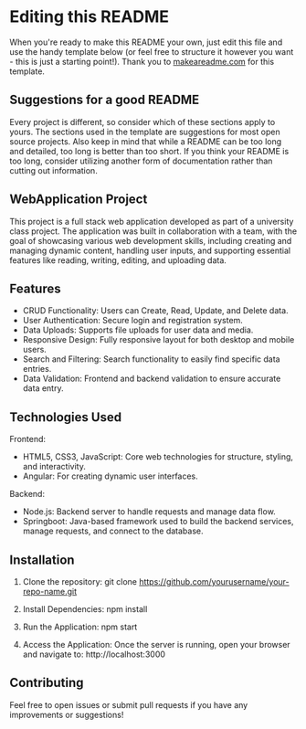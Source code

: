 # Editing this README

When you're ready to make this README your own, just edit this file and use the handy template below (or feel free to structure it however you want - this is just a starting point!). Thank you to [makeareadme.com](https://www.makeareadme.com/) for this template.

## Suggestions for a good README
Every project is different, so consider which of these sections apply to yours. The sections used in the template are suggestions for most open source projects. Also keep in mind that while a README can be too long and detailed, too long is better than too short. If you think your README is too long, consider utilizing another form of documentation rather than cutting out information.

## WebApplication Project

This project is a full stack web application developed as part of a university class project. The application was built in collaboration with a team, with the goal of showcasing various web development skills, including creating and managing dynamic content, handling user inputs, and supporting essential features like reading, writing, editing, and uploading data.

## Features
- CRUD Functionality: Users can Create, Read, Update, and Delete data.
- User Authentication: Secure login and registration system.
- Data Uploads: Supports file uploads for user data and media.
- Responsive Design: Fully responsive layout for both desktop and mobile users.
- Search and Filtering: Search functionality to easily find specific data entries.
- Data Validation: Frontend and backend validation to ensure accurate data entry.

## Technologies Used
Frontend:
- HTML5, CSS3, JavaScript: Core web technologies for structure, styling, and interactivity.
- Angular: For creating dynamic user interfaces.

Backend:
- Node.js: Backend server to handle requests and manage data flow.
- Springboot: Java-based framework used to build the backend services, manage requests, and connect to the database.

## Installation
1. Clone the repository:
   git clone https://github.com/yourusername/your-repo-name.git

2. Install Dependencies:
   npm install

3. Run the Application:
   npm start

4. Access the Application: Once the server is running, open your browser and navigate to:
   http://localhost:3000

## Contributing
Feel free to open issues or submit pull requests if you have any improvements or suggestions!
